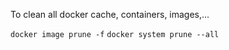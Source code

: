 To clean all docker cache, containers, images,...

`docker image prune -f`
`docker system prune --all`
